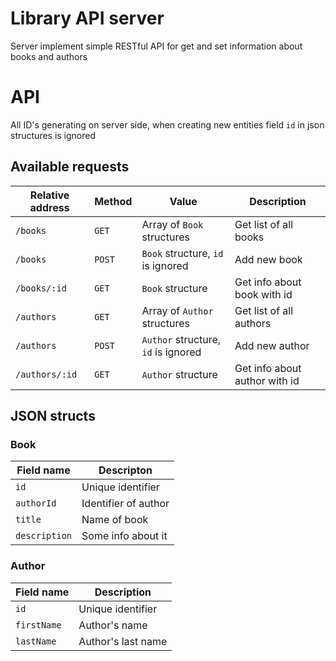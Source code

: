 # Library API server

Server implement simple RESTful API for get and set information about books and authors

# API

All ID's generating on server side, when creating new entities field `id` in json structures is ignored

## Available requests

| Relative address | Method | Value | Description |
| ---------------- | ------ | ------------ | ----------- |
| `/books` | `GET` | Array of `Book` structures | Get list of all books |
| `/books` | `POST` | `Book` structure, `id` is ignored | Add new book |
| `/books/:id` | `GET` | `Book` structure | Get info about book with id |
| `/authors` | `GET` | Array of `Author` structures | Get list of all authors |
| `/authors` | `POST` | `Author` structure, `id` is ignored | Add new author |
| `/authors/:id` | `GET` | `Author` structure | Get info about author with id |

## JSON structs

### Book
| Field name  | Descripton |
| ----------- | ---------- |
| `id` | Unique identifier |
| `authorId` | Identifier of author |
| `title` | Name of book |
| `description` | Some info about it |


### Author
| Field name | Description |
| ---------- | ----------- |
| `id` | Unique identifier |
| `firstName` | Author's name |
| `lastName` | Author's last name |
